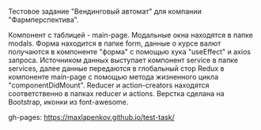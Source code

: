 Тестовое задание "Вендинговый автомат" для компании "Фармперспектива".

Компонент с таблицей - main-page.
Модальные окна находятся в папке modals.
Форма находится в папке form, данные о курсе валют получаются в компоненте "форма" с помощью хука "useEffect" и axios запроса.
Источником данных выступает компонент service в папке services, далее данные передаются в глобальный стор Redux в компоненте main-page с помощью метода жизненного цикла "componentDidMount". Reducer и action-creators находятся соответственно в папках reducer и actions.
Верстка сделана на Bootstrap, иконки из font-awesome.

gh-pages: https://maxlapenkov.github.io/test-task/
